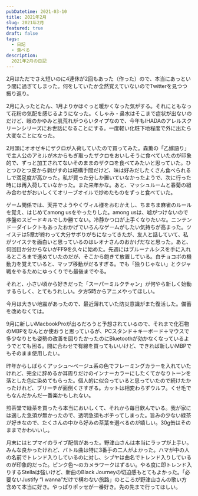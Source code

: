 ```yaml
---
pubDatetime: 2021-03-10
title: 2021年2月
slug: 2021年2月
featured: true
draft: false
tags:
  - 日記
  - 食べる
description:
  2021年2月の日記
---
```


2月はただでさえ短いのに4連休が2回もあった（作った）ので、本当にあっという間に過ぎてしまった。何をしていたか全然覚えていないのでTwitterを見つつ振り返り。

2月に入ったとたん、1月よりかはぐっと暖かくなった気がする。それにともなって花粉の気配を感じるようになった。くしゃみ・鼻水はそこまで症状が出ないのだけど、眼のかゆみと肌荒れがつらいタイプなので、今年もIHADAのアレルスクリーンシリーズにお世話になることにする。一度軽い化粧下地程度で外に出たら大変なことになった。

2月頭にオオゼキにザクロが入荷していたので買ってみた。森薫の「乙嫁語り」で主人公のアミルが木からもぎ取ったザクロをおいしそうに食べていたのが印象的で、ずっと加工されてないそのままのザクロを食べてみたいと思っていた。ひとつひとつ皮から剥がすのは結構手間だけど、味は好みだしたくさん食べられるしで満足度が高かった。私が買った分しか置いていなかったようで、次に行った時には再入荷していなかった。また来年かな。あと、マッシュルームと春菊の組み合わせがおいしくてオリーブオイルで炒めたものをずっと食べていた。

ゲーム関係では、天井でようやくヴィル様をおむかえし、ちまちま麻雀のルールを覚え、はじめてamong usをやったりした。among usは、嘘がつけないので序盤のスピードキルでしか勝てない。冷静かつ口が上手くなりたいな。ニンテンドーダイレクトもあったおかげでいろんなゲームがしたい気持ちが高まった。ツイステは5章が終わって大分サボりがちになってきたが、友人と話していて、私がツイステを面白いと思っているのはレオナさんのおかげだなと思った。あと、何回目か分からないがFF9を久々に始めた。先週にはブルーナルシスを手に入れるところまで進めていたのだが、そこから飽きて放置している。白チョコボの機動力を覚えていると、マップ移動がだるすぎる。でも「独りじゃない」とクジャ戦をやるためにゆっくりでも最後までやる。

それと、小さい頃から好きだった「スーパーミルクチャン」が何やら新しく始動するらしく、とてもうれしい。夕方5時からアニメやってほしい。

今月は大きい地震があったので、最近薄れていた防災意識がまた復活した。備蓄を改めなくては。

9月に新しいMacbookProが出るだろうと予想されているので、それまで化石物のMBPをなんとか使おうと思っているが、PCスタンド＋キーボード＋マウスで多少なりとも姿勢の改善を図りたかったのにBluetoothが効かなくなっているようでとても困る。間に合わせで有線を買ってもいいけど、できれば新しいMBPでもそのまま使用したい。

昨年からしばらくアッシュ～ベージュ系の色でフレーミングカラーを入れていたけれど、完全に辞めるか耳周りだけのインナーカラーにしたくてかなりトーンを落とした色に染めてもらった。個人的に似合っていると思っていたので続けたかったけれど、ブリーチが面倒くさすぎる。カットは相変わらずウルフ。くせ毛でもなんだかんだ一番楽かもしれない。

煎茶堂で緑茶を買ったら本当においしくて、それから毎日飲んでいる。我が家には適した急須が無かったので、透明急須もポチってしまった。旨みの少ない緑茶が好きなので、たくさんの中から好みの茶葉を選べるのが嬉しい。30g缶はそのままでかわいいし。

月末にはヒプマイのライブ配信があった。野津山さんは本当にラップが上手い。みんな良かったけれど、バトル曲は特に3番手の二人がよかった。ハマが中の人の名前でトレンド入りしているのに対し、シブヤは曲名でトレンド入りしているのが印象的だった。ピンク色～のカメラワークはずるい。やる度に即トレンド入りするStellaは強いけど、新曲のBlack Journeyの切迫感もとてもよかった。「必要ないJustify “I wanna”だけで構わない旅路」のところが野津山さんの歌い方含めて本当に好き。やっぱりポッセが一番好き。先の先まで行ってほしい。